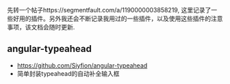 先转一个帖子https://segmentfault.com/a/1190000003858219, 这里记录了一些好用的插件。另外我还会不断记录我用过的一些插件，以及使用这些插件的注意事项，该文档会随时更新.

## angular-typeahead
* https://github.com/Siyfion/angular-typeahead
* 简单封装typeahead的自动补全输入框
